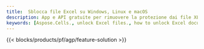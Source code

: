 ```yaml
---
title:  Sblocca file Excel su Windows, Linux e macOS
description: App e API gratuite per rimuovere la protezione dai file XLS, XLSX e ODS
keywords: [Aspose.Cells., unlock Excel files., how to unlock Excel document., unprotect Excel files., remove protection from Excel files., decrypt Excel Files]
---
```

{{< blocks/products/pf/agp/feature-solution >}} 


